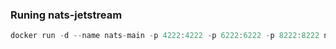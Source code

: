 ### Runing nats-jetstream

```js
docker run -d --name nats-main -p 4222:4222 -p 6222:6222 -p 8222:8222 nats -js -m 8222

```
